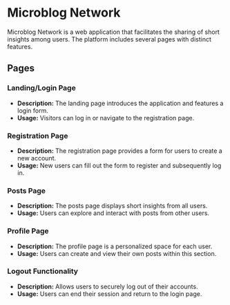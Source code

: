 
# Microblog Network

Microblog Network is a web application that facilitates the sharing of short insights among users. The platform includes several pages with distinct features.

## Pages

###  Landing/Login Page

- **Description:** The landing page introduces the application and features a login form.
- **Usage:** Visitors can log in or navigate to the registration page.

###  Registration Page

- **Description:** The registration page provides a form for users to create a new account.
- **Usage:** New users can fill out the form to register and subsequently log in.

###  Posts Page

- **Description:** The posts page displays short insights from all users.
- **Usage:** Users can explore and interact with posts from other users.

###  Profile Page

- **Description:** The profile page is a personalized space for each user.
- **Usage:** Users can create and view their own posts within this section.

###  Logout Functionality

- **Description:** Allows users to securely log out of their accounts.
- **Usage:** Users can end their session and return to the login page.


